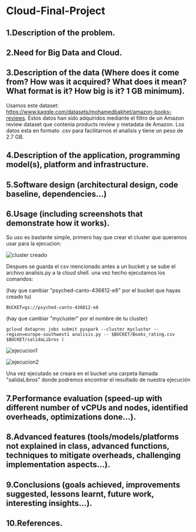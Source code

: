 # Cloud-Final-Project

## 1.Description of the problem.



## 2.Need for Big Data and Cloud.



## 3.Description of the data (Where does it come from? How was it acquired? What does it mean? What format is it? How big is it? 1 GB minimum). 

Usamos este dataset: https://www.kaggle.com/datasets/mohamedbakhet/amazon-books-reviews. Estos datos han sido adquiridos mediante el filtro de un Amazon review dataset que contenia products review y metadata de Amazon. Los datos esta en formato .csv para facilitarnos el analisis y tiene un peso de 2.7 GB.

## 4.Description of the application, programming model(s), platform and infrastructure.


## 5.Software design (architectural design, code baseline, dependencies…)



## 6.Usage (including screenshots that demonstrate how it works).

Su uso es bastante simple, primero hay que crear el cluster que queramos usar para la ejecucion:

![cluster creado](https://github.com/user-attachments/assets/25bf4370-03b7-4791-86c2-edcb2e82ddaa)

Despues se guarda el csv mencionado antes a un bucket y se sube el archivo analisis.py a la cloud shell. una vez hecho ejecutamos los comandos: 

(hay que cambiar "psyched-canto-436812-e8" por el bucket que hayas creado tu)
~~~
BUCKET=gs://psyched-canto-436812-e8 
~~~
(hay que cambiar "mycluster" por el nombre de tu cluster)
~~~
gcloud dataproc jobs submit pyspark --cluster mycluster --region=europe-southwest1 analisis.py -- $BUCKET/Books_rating.csv $BUCKET/salidaLibros (
~~~
![ejecucion1](https://github.com/user-attachments/assets/c7a3e0e8-83f9-47db-a783-b6c7def01ef8)

![ejecucion2](https://github.com/user-attachments/assets/0df2b6c4-2f1f-46c1-9f53-1f2498920cab)

Una vez ejecutado se creara en el bucket una carpeta llamada "salidaLibros" donde podremos encontrar el resultado de nuestra ejecución

## 7.Performance evaluation (speed-up with different number of vCPUs and nodes, identified overheads, optimizations done…).



## 8.Advanced features (tools/models/platforms not explained in class, advanced functions, techniques to mitigate overheads, challenging implementation aspects…).



## 9.Conclusions (goals achieved, improvements suggested, lessons learnt, future work, interesting insights…).



## 10.References.

